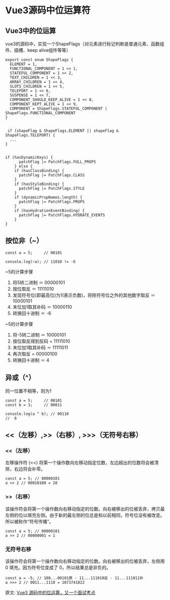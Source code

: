 # Vue3源码中位运算符
## Vue3中的位运算
vue3的源码中，实现一个ShapeFlags（对元素进行标记判断是普通元素、函数组件、插槽、keep alive组件等等）
``` 
export const enum ShapeFlags {
  ELEMENT = 1,
  FUNCTIONAL_COMPONENT = 1 << 1,
  STATEFUL_COMPONENT = 1 << 2,
  TEXT_CHILDREN = 1 << 3,
  ARRAY_CHILDREN = 1 << 4,
  SLOTS_CHILDREN = 1 << 5,
  TELEPORT = 1 << 6,
  SUSPENSE = 1 << 7,
  COMPONENT_SHOULD_KEEP_ALIVE = 1 << 8,
  COMPONENT_KEPT_ALIVE = 1 << 9,
  COMPONENT = ShapeFlags.STATEFUL_COMPONENT | ShapeFlags.FUNCTIONAL_COMPONENT
}


 if (shapeFlag & ShapeFlags.ELEMENT || shapeFlag & ShapeFlags.TELEPORT) {
  ...
}


if (hasDynamicKeys) {
      patchFlag |= PatchFlags.FULL_PROPS
    } else {
    if (hasClassBinding) {
      patchFlag |= PatchFlags.CLASS
    }
    if (hasStyleBinding) {
      patchFlag |= PatchFlags.STYLE
    }
    if (dynamicPropNames.length) {
      patchFlag |= PatchFlags.PROPS
    }
    if (hasHydrationEventBinding) {
      patchFlag |= PatchFlags.HYDRATE_EVENTS
    }
}
```
## 按位非（~）
``` 
const a = 5;     // 00101

console.log(~a); // 11010 != -6
```
~5的计算步骤
1. 将5转二进制 ＝ 00000101
2. 按位取反 ＝ 11111010
3. 发现符号位(即最高位)为1(表示负数)，将除符号位之外的其他数字取反 ＝ 10000101
4. 末位加1取其补码 ＝ 10000110
5. 转换回十进制 ＝ -6

~5的计算步骤
1. 将-5转二进制 ＝ 10000101
2. 按位取反得到反码 = 11111010
3. 末位加1取其补码 ＝ 11111011
4. 再次取反 = 00000100
5. 转换回十进制 ＝ 4
## 异或（^）
同一位置不相等，则为1
``` 
const a = 5;     // 00101
const b = 3;     // 00011

console.log(a ^ b); // 00110
//  6
```
## <<（左移）,>>（右移）, >>>（无符号右移）
### <<（左移）
左移操作符 (<<) 将第一个操作数向左移动指定位数，左边超出的位数将会被清除，右边将会补零。
``` 
const a = 5; // 00000101
a << 2 // 00010100 = 20
```
### >>（右移）
该操作符会将第一个操作数向右移动指定的位数。向右被移出的位被丢弃，拷贝最左侧的位以填充左侧。由于新的最左侧的位总是和以前相同，符号位没有被改变。所以被称作“符号传播”。
``` 
const a = 5; // 00000101
a >> 2 // 00000001 = 1
```
### 无符号右移
该操作符会将第一个操作数向右移动指定的位数。向右被移出的位被丢弃，左侧用 0 填充。因为符号位变成了 0，所以结果总是非负的。
``` 
const a = -5; // 100...00101原 - 11...111010反 - 11...111011补
a >>> 2 // 0011...1110 = 1073741822
```

原文: 
[Vue3 源码中的位运算，又一个面试考点](https://juejin.cn/post/6946032418520301605?content_source_url=https%3A%2F%2Fgithub.com%2Fvue3%2Fvue3-News)
